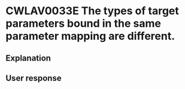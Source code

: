 # CWLAV0033E The types of target parameters bound in the same parameter mapping are different.

## Explanation

## User response